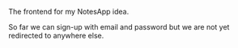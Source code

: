 The frontend for my NotesApp idea.

So far we can sign-up with email and password but we are not yet redirected to anywhere else.